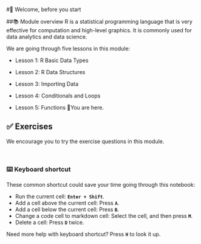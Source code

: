 #👋 Welcome, before you start

##📚 Module overview
R is a statistical programming language that is very effective for computation and high-level graphics. It is commonly used for data analytics and data science.

We are going through five lessons in this module:

- Lesson 1: R Basic Data Types

- Lesson 2: R Data Structures

- Lesson 3: Importing Data

- Lesson 4: Conditionals and Loops

- Lesson 5: Functions 📍You are here.

## ✅ Exercises
We encourage you to try the exercise questions in this module.

</br>

<div class="alert alert-block alert-info">
<h3>⌨️ Keyboard shortcut</h3>

These common shortcut could save your time going through this notebook:
- Run the current cell: **`Enter + Shift`**.
- Add a cell above the current cell: Press **`A`**.
- Add a cell below the current cell: Press **`B`**.
- Change a code cell to markdown cell: Select the cell, and then press **`M`**.
- Delete a cell: Press **`D`** twice.

Need more help with keyboard shortcut? Press **`H`** to look it up.
</div>
